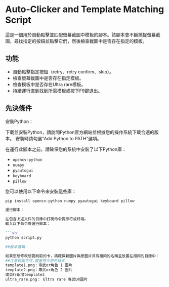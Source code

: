 # Auto-Clicker and Template Matching Script

這是一個用於自動點擊並匹配螢幕截圖中模板的腳本。該腳本會不斷捕捉螢幕截圖，尋找指定的按鈕並點擊它們，然後檢查截圖中是否存在指定的模板。

## 功能

- 自動點擊指定按鈕（retry、retry confirm、skip）。
- 檢查螢幕截圖中是否存在指定模板。
- 檢查模板中是否存在Ultra rare模板。
- 持續運行直到找到所需模板或按下F9鍵退出。

## 先決條件
安裝Python：

下載並安裝Python，請訪問Python官方網站並根據您的操作系統下載合適的版本。
安裝時請勾選“Add Python to PATH”選項。

在運行此腳本之前，請確保您的系統中安裝了以下Python庫：

- `opencv-python`
- `numpy`
- `pyautogui`
- `keyboard`
- `pillow`

您可以使用以下命令來安裝這些庫：

```sh
pip install opencv-python numpy pyautogui keyboard pillow

運行腳本：

在包含上述文件的目錄中打開命令提示符或終端。
輸入以下命令來運行腳本：

```sh
python script.py

##腳本邏輯

如果您想修改想要刷取的卡，請確保新圖片與原圖片具有相同的名稱並放置在相同的目錄中：
##注意截圖方式,盡量符合原先格式
template1.png：專武or角色 1 圖片
template2.png：專武or角色 2 圖片
或自行新增template3
ultra_rare.png： Ultra rare 專武UR圖片

